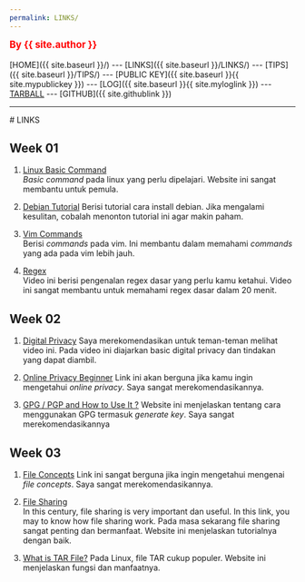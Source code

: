 ```yaml
---
permalink: LINKS/
---
```

<span style="color:red; font-weight:bold; font-size:larger;">By {{ site.author }}</span>
<br><br>
[HOME]({{ site.baseurl }}/) ---
[LINKS]({{ site.baseurl }}/LINKS/) ---
[TIPS]({{ site.baseurl }}/TIPS/) ---
[PUBLIC KEY]({{ site.baseurl }}{{ site.mypublickey }}) ---
[LOG]({{ site.baseurl }}{{ site.myloglink }}) ---
[TARBALL](SandBox/cbkadal.tar.xz) ---
[GITHUB]({{ site.githublink }})
<br>
<hr>
# LINKS

## Week 01
1. [Linux Basic Command ](https://linuxopsys.com/topics/basic-linux-commands)<br>
*Basic command* pada linux yang perlu dipelajari. Website ini sangat membantu untuk pemula.

2. [Debian Tutorial](https://www.youtube.com/watch?v=Bz6ObNexd5Q)
Berisi tutorial cara install debian. Jika mengalami kesulitan, cobalah menonton tutorial ini agar makin paham.

3. [Vim Commands](https://thevaluable.dev/vim-commands-beginner/)<br>
Berisi *commands* pada vim. Ini membantu dalam memahami *commands* yang ada pada vim lebih jauh.

4. [Regex](https://youtu.be/rhzKDrUiJVk)<br>
Video ini berisi pengenalan regex dasar yang perlu kamu ketahui. Video ini sangat membantu untuk memahami regex dasar dalam 20 menit.

## Week 02
1. [Digital Privacy](https://www.youtube.com/watch?v=u8_9AQYLSbo&feature=youtu.be)
Saya merekomendasikan untuk teman-teman melihat video ini. Pada video ini diajarkan basic digital privacy dan tindakan yang dapat diambil.

2. [Online Privacy Beginner](https://www.freecodecamp.org/news/the-beginners-guide-to-online-privacy-7149b33c4a3e/)
Link ini akan berguna jika kamu ingin mengetahui *online privacy*. Saya sangat merekomendasikannya.

3. [GPG / PGP and How to Use It ?](https://www.privex.io/articles/what-is-gpg)
Website ini menjelaskan tentang cara menggunakan GPG termasuk *generate key*. Saya sangat merekomendasikannya

## Week 03
1. [File Concepts](https://notesformsc.org/file-concepts/#:~:text=A%20file%20is%20named%20collection,by%20its%20owner%20or%20creator.)
Link ini sangat berguna jika ingin mengetahui mengenai *file concepts*. Saya sangat merekomendasikannya.

2. [File Sharing](https://www.techtarget.com/searchmobilecomputing/definition/file-sharing)<br>
In this century, file sharing is very important dan useful. In this link, you may to know how file sharing work.
Pada masa sekarang file sharing sangat penting dan bermanfaat. Website ini menjelaskan tutorialnya dengan baik.


3. [What is TAR File?](https://www.lifewire.com/tar-file-2622386)
Pada Linux, file TAR cukup populer. Website ini menjelaskan fungsi dan manfaatnya.
